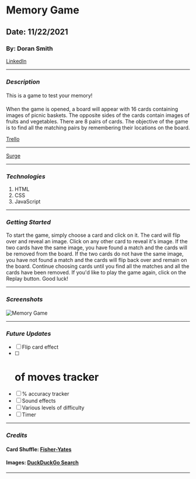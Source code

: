 # Memory Game
## Date: 11/22/2021
### By: Doran Smith
[LinkedIn](https://www.linkedin.com/in/doran-smith-66455414/)
***
### ***Description***
####
This is a game to test your memory!
####
When the game is opened, a board will appear with 16 cards containing images of picnic baskets. The opposite sides of the cards contain images of fruits and vegetables. There are 8 pairs of cards. The objective of the game is to find all the matching pairs by remembering their locations on the board. 

[Trello](https://trello.com/b/UjG8hxKY/dorans-memory-game-project)
***
[Surge](https://doransmithmemorygame.surge.sh/)
***
### ***Technologies***
1. HTML
2. CSS
3. JavaScript
***
### ***Getting Started***
To start the game, simply choose a card and click on it. The card will flip over and reveal an image. Click on any other card to reveal it's image. If the two cards have the same image, you have found a match and the cards will be removed from the board. If the two cards do not have the same image, you have not found a match and the cards will flip back over and remain on the board. Continue choosing cards until you find all the matches and all the cards have been removed. If you'd like to play the game again, click on the Replay button. Good luck!
***
### ***Screenshots***
#### 
![Memory Game](https://i.imgur.com/w6o9IGJ.png)

***
### ***Future Updates***
- [ ] Flip card effect
- [ ] # of moves tracker
- [ ] % accuracy tracker
- [ ] Sound effects
- [ ] Various levels of difficulty
- [ ] Timer
***
### ***Credits***
#### Card Shuffle: [Fisher-Yates](https://dev.to/codebubb/how-to-shuffle-an-array-in-javascript-2ikj)
#### Images: [DuckDuckGo Search](https://ia.net/writer/support/general/markdown-guide)
***